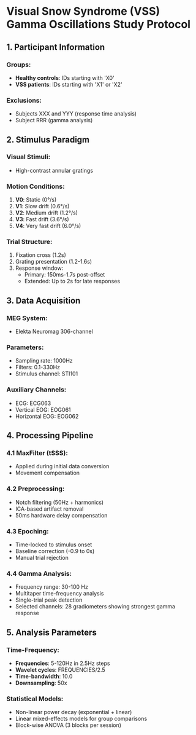 # Visual Snow Syndrome (VSS) Gamma Oscillations Study Protocol

## 1. Participant Information

### Groups:
- **Healthy controls**: IDs starting with 'X0'
- **VSS patients**: IDs starting with 'X1' or 'X2'

### Exclusions:
- Subjects XXX and YYY (response time analysis)
- Subject RRR (gamma analysis)

## 2. Stimulus Paradigm

### Visual Stimuli:
- High-contrast annular gratings

### Motion Conditions:
1. **V0**: Static (0°/s)
2. **V1**: Slow drift (0.6°/s)
3. **V2**: Medium drift (1.2°/s)
4. **V3**: Fast drift (3.6°/s)
5. **V4**: Very fast drift (6.0°/s)

### Trial Structure:
1. Fixation cross (1.2s)
2. Grating presentation (1.2-1.6s)
3. Response window:
   - Primary: 150ms-1.7s post-offset
   - Extended: Up to 2s for late responses

## 3. Data Acquisition

### MEG System:
- Elekta Neuromag 306-channel

### Parameters:
- Sampling rate: 1000Hz
- Filters: 0.1-330Hz
- Stimulus channel: STI101

### Auxiliary Channels:
- ECG: ECG063
- Vertical EOG: EOG061
- Horizontal EOG: EOG062

## 4. Processing Pipeline

### 4.1 MaxFilter (tSSS):
- Applied during initial data conversion
- Movement compensation

### 4.2 Preprocessing:
- Notch filtering (50Hz + harmonics)
- ICA-based artifact removal
- 50ms hardware delay compensation

### 4.3 Epoching:
- Time-locked to stimulus onset
- Baseline correction (-0.9 to 0s)
- Manual trial rejection

### 4.4 Gamma Analysis:
- Frequency range: 30-100 Hz
- Multitaper time-frequency analysis
- Single-trial peak detection
- Selected channels: 28 gradiometers showing strongest gamma response

## 5. Analysis Parameters

### Time-Frequency:
- **Frequencies**: 5-120Hz in 2.5Hz steps
- **Wavelet cycles**: FREQUENCIES/2.5
- **Time-bandwidth**: 10.0
- **Downsampling**: 50x

### Statistical Models:
- Non-linear power decay (exponential + linear)
- Linear mixed-effects models for group comparisons
- Block-wise ANOVA (3 blocks per session)

